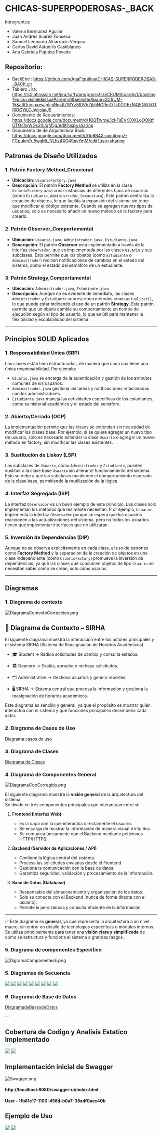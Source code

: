 # CHICAS-SUPERPODEROSAS-_BACK
Intregrantes:
- Valeria Bermúdez Aguilar 
- Juan Andrés Suárez Fonseca 
- Samuel Leonardo Albarracín Vergara 
- Carlos David Astudillo Castiblanco 
- Ana Gabriela Fiqutiva Poveda
## Repositorio: 
- BackEnd : https://github.com/AnaFiquitiva/CHICAS-SUPERPODEROSAS-_BACK.git
- Tablero Jira: https://lc5.atlassian.net/jira/software/projects/SCRUM/boards/1/backlog?epics=visible&issueParent=0&selectedIssue=SCRUM-15&atlOrigin=eyJpIjoiNmJlZWYzMDVhZjhhNGRmOTk0ODExNjQ5NjVkOTRlOGYiLCJwIjoiaiJ9
- Documento de Requerimientos: https://docs.google.com/document/d/1QQTtvrpe3ckFsEVrEOXLoOOKtfOTOchyWGx3rIJgM5g/edit?usp=sharing
- Documento de de Arquitectura Back: https://docs.google.com/document/d/1qRB4X-avn5bgg7-FGpukmTu5wqMt_NLhz4XO49avYmM/edit?usp=sharing

## Patrones de Diseño Utilizados

### 1. **Patrón Factory Method_Creacional**
- **Ubicación**: `UsuarioFactory.java`
- **Descripción**: El patrón **Factory Method** se utiliza en la clase `UsuarioFactory` para crear instancias de diferentes
tipos de usuarios (como `Estudiante`, `Administrador`, `Decanatura`). Este patrón centraliza la creación de objetos, lo que facilita la expansión 
del sistema sin tener que modificar el código existente. Cuando se agregan nuevos tipos de usuarios, solo es necesario añadir un nuevo método en la 
factory para crearlo.

### 2. **Patrón Observer_Comportamental**
- **Ubicación**: `Usuario.java`, `Administrador.java`, `Estudiante.java`
- **Descripción**: El patrón **Observer** está implementado a través de la interfaz `Observador`, que es implementada por las clases `Usuario` y sus 
subclases. Esto permite que los objetos (como `Estudiante` o `Administrador`) reciban notificaciones de cambios en el estado del sistema, como el 
estado del semáforo de un estudiante.
    
### 3. **Patrón Strategy_Comportamental**
- **Ubicación**: `Administrador.java`, `Estudiante.java`
- **Descripción**: Aunque no es evidente de inmediato, las clases `Administrador` y `Estudiante` sobrescriben métodos como `actualizar()`, lo que puede 
estar indicando el uso de un patrón **Strategy**. Este patrón permite que un objeto cambie su comportamiento en tiempo de ejecución según el tipo de usuario, 
lo que es útil para mantener la flexibilidad y escalabilidad del sistema.

---

## Principios SOLID Aplicados

### 1. **Responsabilidad Única (SRP)**
Las clases están bien estructuradas, de manera que cada una tiene una única responsabilidad. Por ejemplo:
- `Usuario.java` se encarga de la autenticación y gestión de los atributos comunes de los usuarios.
- `Administrador.java` gestiona las tareas y notificaciones relacionadas con los administradores.
- `Estudiante.java` maneja las actividades específicas de los estudiantes, como su historial académico y el estado del semáforo.

### 2. **Abierto/Cerrado (OCP)**
La implementación permite que las clases se extiendan sin necesidad de modificar las clases base. Por ejemplo, 
si se quiere agregar un nuevo tipo de usuario, solo es necesario extender la clase `Usuario` o agregar un nuevo método en factory, 
sin modificar las clases existentes.

### 3. **Sustitución de Liskov (LSP)**
Las subclases de `Usuario`, como `Administrador` y `Estudiante`, pueden sustituir a la clase base `Usuario` sin alterar el funcionamiento del sistema. 
Esto se debe a que las subclases mantienen el comportamiento esperado de la clase base, permitiendo la reutilización de la lógica.

### 4. **Interfaz Segregada (ISP)**
La interfaz `Observador` es un buen ejemplo de este principio. Las clases solo implementan los métodos que realmente necesitan. P
or ejemplo, `Usuario` implementa la interfaz `Observador` porque se espera que los usuarios reaccionen a las actualizaciones del sistema, 
pero no todos los usuarios tienen que implementar interfaces que no utilizarán.

### 5. **Inversión de Dependencias (DIP)**
Aunque no se observa explícitamente en cada clase, el uso de patrones como **Factory Method** y la separación de la creación de objetos en una clase 
independiente (como `UsuarioFactory`) promueve la inversión de dependencias, ya que las clases que consumen objetos de tipo `Usuario` no necesitan 
saber cómo se crean, solo cómo usarlos.

--- 
## Diagramas 

### 1. Diagrama de contexto 
![DiagramaContextoCorreccion.png](docs/UML/DiagramaContextoCorreccion.png)
## 📌 Diagrama de Contexto – SIRHA

El siguiente diagrama muestra la interacción entre los actores principales y el sistema SIRHA (Sistema de Reasignación de Horarios Académicos):

- ‍🎓 Student → Radica solicitudes de cambio y consulta estados.

- 🏛️ Deanery → Evalúa, aprueba o rechaza solicitudes.

- 🗂️ Administrative → Gestiona usuarios y genera reportes.

- 🖥️ SIRHA → Sistema central que procesa la información y gestiona la reasignación de horarios académicos.

Este diagrama es sencillo y general, ya que el propósito es mostrar quién interactúa con el sistema y qué funciones principales desempeña cada actor.



### 2. Diagrama de Casos de Uso 
[Diagrama casos de uso ](docs/UML/Diagrama%20casos%20de%20uso.pdf)
### 3. Diagrama de Clases 
[Diagrama de Clases](docs/UML/Proyecto%20DOSW_DiagramaClases.pdf)
### 4. Diagrama de Componentes General
![DiagramaCopCorregido.png](docs/UML/DiagramaCopCorregido.png)

El siguiente diagrama muestra la **visión general** de la arquitectura del sistema.  
Se divide en tres componentes principales que interactúan entre sí:

1. **Frontend (Interfaz Web)**
    - Es la capa con la que interactúa directamente el usuario.
    - Se encarga de mostrar la información de manera visual e intuitiva.
    - Se comunica únicamente con el Backend mediante peticiones HTTP/HTTPS.

2. **Backend (Servidor de Aplicaciones / API)**
    - Contiene la lógica central del sistema.
    - Procesa las solicitudes enviadas desde el Frontend.
    - Gestiona la comunicación con la base de datos.
    - Garantiza seguridad, validación y procesamiento de la información.

3. **Base de Datos (Database)**
    - Responsable del almacenamiento y organización de los datos.
    - Solo se conecta con el Backend (nunca de forma directa con el usuario).
    - Permite la persistencia y consulta eficiente de la información.

---

✅ Este diagrama es **general**, ya que representa la arquitectura a un nivel macro, sin entrar en detalle de tecnologías específicas o módulos internos.  
Se utiliza principalmente para tener una **visión clara y simplificada** de cómo se estructura y funciona el sistema a grandes rasgos.
### 5. Diagrama de componentes Especifico
![DigramaComponentesE.png](docs/UML/DigramaComponentesE.png)

### 5. Diagramas de Secuencia
![](docs/UML/agregarEstudiante.png)
![](docs/UML/aprobarSolicitud.png)
![](docs/UML/calcularEstado.png)
![](docs/UML/cambiarEstado.png)
![](docs/UML/crearSolicitud.png)
![](docs/UML/ejecutarCambioHorario.png)
![](docs/UML/esEstadoValido.png)
![](docs/UML/puedeTransicionarA.png)
![](docs/UML/rechazarSolicitud.png)
### 6. Diagrama de Base de Datos 
[DiagramadeBasesdeDatos](docs/UML/DiagramadeBasesdeDatos.pdf)

-- 
## Cobertura de Codigo y Analisis Estatico Implementado
![](docs/imagenes/jacoco.png)
![](docs/imagenes/SonarQube.png)
## Implementación inicial de Swagger 
![Swagger.png](docs/imagenes/Swagger.png)

#### http://localhost:8080/swagger-ui/index.html
#### User - 1fb81e17-1100-458d-b0a7-38adf0aec40b




## Ejemplo de Uso 

![](docs/imagenes/main.png)
![](docs/imagenes/main1.png)











